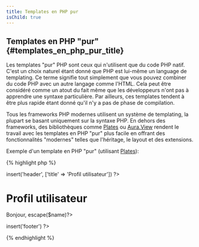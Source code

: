 ```yaml
---
title: Templates en PHP pur
isChild: true
---
```


## Templates en PHP "pur" {#templates_en_php_pur_title}

Les templates "pur" PHP sont ceux qui n'utilisent que du code PHP natif. C'est un choix naturel étant donné que PHP est 
lui-même un language de templating. Ce terme signifie tout simplement que vous pouvez combiner du code PHP avec un autre 
langage comme l'HTML. Cela peut être considéré comme un atout du fait même que les développeurs n'ont pas à apprendre 
une syntaxe particulière. Par ailleurs, ces templates tendent à être plus rapide étant donné qu'il n'y a pas de phase de 
compilation.

Tous les frameworks PHP modernes utilisent un système de templating, la plupart se basant uniquement sur la syntaxe PHP. 
En dehors des frameworks, des bibliothèques comme [Plates](http://platesphp.com/) ou [Aura.View](https://github.com/auraphp/Aura.View) 
rendent le travail avec les templates en PHP "pur" plus facile en offrant des fonctionnalités "modernes" telles que 
l'héritage, le layout et des extensions.

Exemple d'un template en PHP "pur" (utilisant [Plates](http://platesphp.com/)):

{% highlight php %}
<?php $this->insert('header', ['title' => 'Profil utilisateur']) ?>

<h1>Profil utilisateur</h1>
<p>Bonjour, <?=$this->escape($name)?></p>

<?php $this->insert('footer') ?>
{% endhighlight %}
